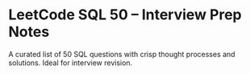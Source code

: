 # LeetCode SQL 50 – Interview Prep Notes

A curated list of 50 SQL questions with crisp thought processes and solutions. Ideal for interview revision.

